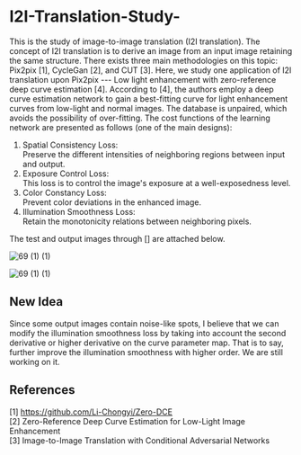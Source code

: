 # I2I-Translation-Study-

This is the study of image-to-image translation (I2I translation). The concept of I2I translation is to derive an image from an input image retaining the same structure. There exists three main methodologies on this topic: Pix2pix [1], CycleGan [2], and CUT [3]. Here, we study one application of I2I translation upon Pix2pix --- Low light enhancement with zero-reference deep curve estimation [4]. According to [4], the authors employ a deep curve estimation network to gain a best-fitting curve for light enhancement curves from low-light and normal images. The database is unpaired, which avoids the possibility of over-fitting. The cost functions of the learning network are presented as follows (one of the main designs):
1. Spatial Consistency Loss:  
Preserve the different intensities of neighboring regions between input and output. 
2. Exposure Control Loss:  
This loss is to control the image's exposure at a well-exposedness level.
3. Color Constancy Loss:  
Prevent color deviations in the enhanced image.
4. Illumination Smoothness Loss:  
Retain the monotonicity relations between neighboring pixels.

The test and output images through [] are attached below.




![69 (1) (1)](https://user-images.githubusercontent.com/108604868/195603127-df2b8ad8-551f-4239-bd16-14097238aae8.jpg)


![69 (1) (1)](https://user-images.githubusercontent.com/108604868/195603491-4538a51f-4e25-49ee-bbf3-23d6b92bf4ed.jpg)

## New Idea

Since some output images contain noise-like spots, I believe that we can modify the illumination smoothness loss by taking into account the second derivative or higher derivative on the curve parameter map. That is to say, further improve the illumination smoothness with higher order. We are still working on it.


## References
[1] https://github.com/Li-Chongyi/Zero-DCE  
[2] Zero-Reference Deep Curve Estimation for Low-Light Image Enhancement  
[3] Image-to-Image Translation with Conditional Adversarial Networks
